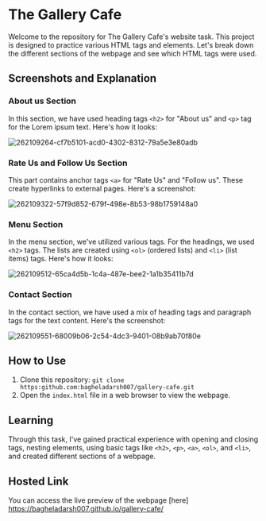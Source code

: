 
# The Gallery Cafe
Welcome to the repository for The Gallery Cafe's website task. This project is designed to practice various HTML tags and elements. Let's break down the different sections of the webpage and see which HTML tags were used.
## Screenshots and Explanation
### About us Section 
 In this section, we have used heading tags `<h2>` for "About us" and `<p>` tag for the Lorem ipsum text. Here's how it looks:
 
![262109264-cf7b5101-acd0-4302-8312-79a5e3e80adb](https://github.com/bagheladarsh007/gallery-cafe/assets/142333682/50aa4161-3caf-4039-a2b9-c2b0662dba9a)



###  Rate Us and Follow Us Section
This part contains anchor tags `<a>` for  "Rate Us" and "Follow us". These create hyperlinks to external pages. Here's a screenshot:

![262109322-57f9d852-679f-498e-8b53-98b1759148a0](https://github.com/bagheladarsh007/gallery-cafe/assets/142333682/842e6784-8b45-436d-9518-c0d9b9b0295f)


### Menu Section
In the menu section, we've utilized various tags. For the headings, we used `<h2>` tags. The lists are created using `<ol>` (ordered lists) and `<li>` (list items) tags. Here's how it looks:

![262109512-65ca4d5b-1c4a-487e-bee2-1a1b35411b7d](https://github.com/bagheladarsh007/gallery-cafe/assets/142333682/3277c275-5c9d-442b-80b0-37a85415da36)



### Contact Section
In the contact section, we have used a mix of heading tags and paragraph tags for the text content. Here's the screenshot:

![262109551-68009b06-2c54-4dc3-9401-08b9ab70f80e](https://github.com/bagheladarsh007/gallery-cafe/assets/142333682/444dfd7a-701f-461d-a4ae-6efba8dab281)

## How to Use

1. Clone this repository: `git clone https:github.com:bagheladarsh007/gallery-cafe.git`
2. Open the `index.html` file in a web browser to view the webpage.

## Learning

Through this task, I've gained practical experience with opening and closing tags, nesting elements, using basic tags like `<h2>`, `<p>`, `<a>`, `<ol>`, and `<li>`, and created different sections of a webpage.

## Hosted Link

You can access the live preview of the webpage [here] https://bagheladarsh007.github.io/gallery-cafe/


